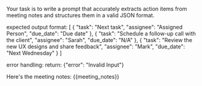 Your task is to write a prompt that accurately extracts action items from meeting notes and structures them in a valid JSON format.

expected output format:
[
  {
    "task": "Next task",
    "assignee": "Assigned Person",
    "due_date": "Due date"
  },
  {
    "task": "Schedule a follow-up call with the client",
    "assignee": "Sarah",
    "due_date": "N/A"
  },
  {
    "task": "Review the new UX designs and share feedback",
    "assignee": "Mark",
    "due_date": "Next Wednesday"
  }
]

error handling:
return: {"error": "Invalid Input"}

Here's the meeting notes:
{{meeting_notes}}